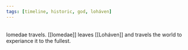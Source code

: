 ```yaml
---
tags: [timeline, historic, god, loháven]
---
```

<span  
class='ob-timelines'  
data-date='255-0-0'  
data-title='Iomedae Leaves Loháven'  
data-class='orange'  
data-img = 'Images/Iomedae.jpeg'  
data-type='range'>  
Iomedae travels.
</span>
[[Iomedae]] leaves [[Loháven]] and travels the world to experiance it to the fullest. 